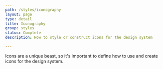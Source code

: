 ```yaml
---
path: /styles/iconography
layout: page
type: detail
title: Iconography
group: styles
status: Complete
description: How to style or construct icons for the design system

---
```


Icons are a unique beast, so it's important to define how to use and create icons for the design system.
